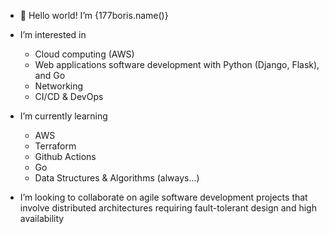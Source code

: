 - 👋 Hello world! I’m {177boris.name()} 

- I’m interested in 
   * Cloud computing (AWS)
   * Web applications software development with Python (Django, Flask), and Go
   * Networking 
   * CI/CD & DevOps

- I’m currently learning 
   * AWS 
   * Terraform 
   * Github Actions 
   * Go
   * Data Structures & Algorithms (always...)
   
-  I’m looking to collaborate on agile software development projects that involve distributed architectures requiring fault-tolerant design and high availability 


<!---
177boris/177boris is a ✨ special ✨ repository because its `README.md` (this file) appears on your GitHub profile.
You can click the Preview link to take a look at your changes.
--->
